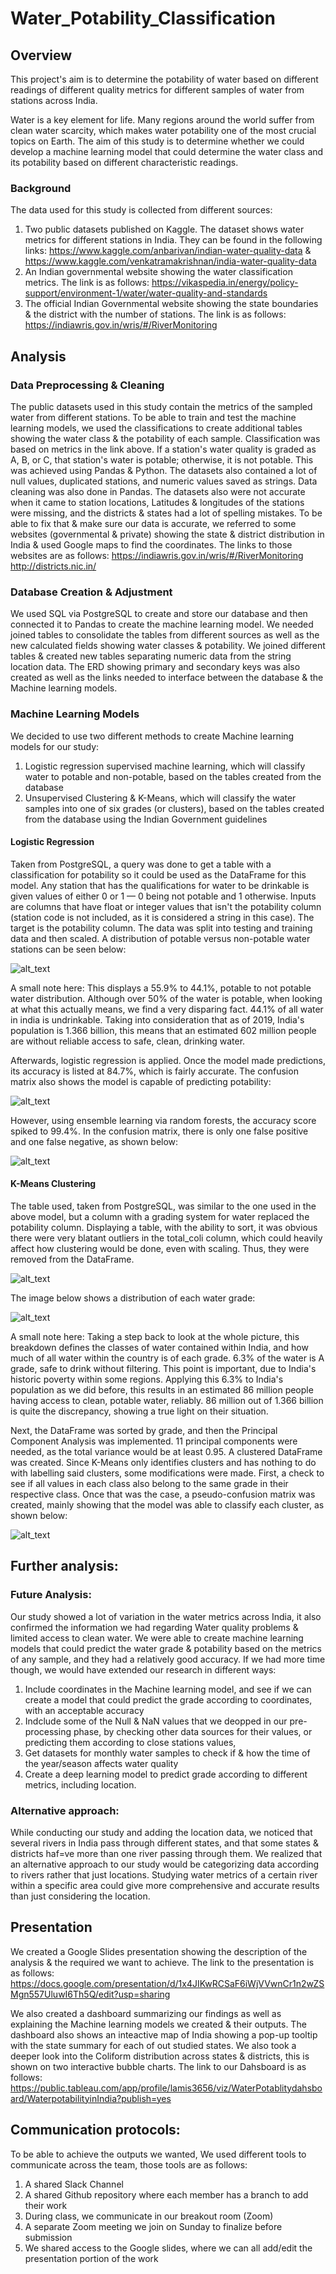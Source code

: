 # Water_Potability_Classification
## Overview
This project's aim is to determine the potability of water based on different readings of different quality metrics for different samples of water from stations across India.

Water is a key element for life. Many regions around the world suffer from clean water scarcity, which makes water potability one of the most crucial topics on Earth. The aim of this study is to determine whether we could develop a machine learning model that could determine the water class and its potability based on different characteristic readings.
### Background
The data used for this study is collected from different sources:
1. Two public datasets published on Kaggle. The dataset shows water metrics for different stations in India. They can be found in the following links: https://www.kaggle.com/anbarivan/indian-water-quality-data & https://www.kaggle.com/venkatramakrishnan/india-water-quality-data
2. An Indian governmental website showing the water classification metrics. The link is as follows:  https://vikaspedia.in/energy/policy-support/environment-1/water/water-quality-and-standards
3. The official Indian Governmental website showing the state boundaries & the district with the number of stations. The link is as follows: https://indiawris.gov.in/wris/#/RiverMonitoring

## Analysis

### Data Preprocessing & Cleaning

The public datasets used in this study contain the metrics of the sampled water from different stations. To be able to train and test the machine learning models, we used the classifications to create additional tables showing the water class & the potability of each sample. Classification was based on metrics in the link above. If a station's water quality is graded as A, B, or C, that station's water is potable; otherwise, it is not potable. This was achieved using Pandas & Python. The datasets also contained a lot of null values, duplicated stations, and numeric values saved as strings. Data cleaning was also done in Pandas.
The datasets also were not accurate when it came to station locations, Latitudes & longitudes of the stations were missing, and the districts & states had a lot of spelling mistakes. To be able to fix that & make sure our data is accurate, we referred to some websites (governmental & private) showing the state & district distribution in India & used Google maps to find the coordinates. The links to those websites are as follows:
https://indiawris.gov.in/wris/#/RiverMonitoring
http://districts.nic.in/

### Database Creation & Adjustment

We used SQL via PostgreSQL to create and store our database and then connected it to Pandas to create the machine learning model. We needed joined tables to consolidate the tables from different sources as well as the new calculated fields showing water classes & potability. We joined different tables & created new tables separating numeric data from the string location data. The ERD showing primary and secondary keys was also created as well as the links needed to interface between the database & the Machine learning models.

### Machine Learning Models

We decided to use two different methods to create Machine learning models for our study:
1. Logistic regression supervised machine learning, which will classify water to potable and non-potable, based on the tables created from the database
2. Unsupervised Clustering & K-Means, which will classify the water samples into one of six grades (or clusters), based on the tables created from the database using the Indian Government guidelines

#### Logistic Regression

Taken from PostgreSQL, a query was done to get a table with a classification for potability so it could be used as the DataFrame for this model. Any station that has the qualifications for water to be drinkable is given values of either 0 or 1 — 0 being not potable and 1 otherwise. Inputs are columns that have float or integer values that isn't the potability column (station code is not included, as it is considered a string in this case). The target is the potability column. The data was split into testing and training data and then scaled. A distribution of potable versus non-potable water stations can be seen below:

![alt_text](https://github.com/Lamismn/Water_Potability_Classification/blob/main/Analysis/Images/water_potability_pie.png?raw=true)

A small note here: This displays a 55.9% to 44.1%, potable to not potable water distribution. Although over 50% of the water is potable, when looking at what this actually means, we find a very disparing fact. 44.1% of all water in india is undrinkable. Taking into consideration that as of 2019, India's population is 1.366 billion, this means that an estimated 602 million people are without reliable access to safe, clean, drinking water.

Afterwards, logistic regression is applied. Once the model made predictions, its accuracy is listed at 84.7%, which is fairly accurate. The confusion matrix also shows the model is capable of predicting potability:

![alt_text](https://github.com/Lamismn/Water_Potability_Classification/blob/main/Analysis/Images/logistic_regression_confusion_matrix.PNG?raw=true)

However, using ensemble learning via random forests, the accuracy score spiked to 99.4%. In the confusion matrix, there is only one false positive and one false negative, as shown below:

![alt_text](https://github.com/Lamismn/Water_Potability_Classification/blob/main/Analysis/Images/random_forest_confusion_matrix.PNG?raw=true)

#### K-Means Clustering

The table used, taken from PostgreSQL, was similar to the one used in the above model, but a column with a grading system for water replaced the potability column. Displaying a table, with the ability to sort, it was obvious there were very blatant outliers in the total_coli column, which could heavily affect how clustering would be done, even with scaling. Thus, they were removed from the DataFrame. 

![alt_text](https://github.com/Lamismn/Water_Potability_Classification/blob/main/Analysis/Images/total_coli_outliers.PNG?raw=true)

The image below shows a distribution of each water grade:

![alt_text](https://github.com/Lamismn/Water_Potability_Classification/blob/main/Analysis/Images/water_grade_pie.png?raw=true)

A small note here: Taking a step back to look at the whole picture, this breakdown defines the classes of water contained within India, and how much of all water within the country is of each grade. 6.3% of the water is A grade, safe to drink without filtering. This point is important, due to India's historic poverty within some regions. Applying this 6.3% to India's population as we did before, this results in an estimated 86 million people having access to clean, potable water, reliably. 86 million out of 1.366 billion is quite the discrepancy, showing a true light on their situation.

Next, the DataFrame was sorted by grade, and then the Principal Component Analysis was implemented. 11 principal components were needed, as the total variance would be at least 0.95. A clustered DataFrame was created. Since K-Means only identifies clusters and has nothing to do with labelling said clusters, some modifications were made. First, a check to see if all values in each class also belong to the same grade in their respective class. Once that was the case, a pseudo-confusion matrix was created, mainly showing that the model was able to classify each cluster, as shown below:

![alt_text](https://github.com/Lamismn/Water_Potability_Classification/blob/main/Analysis/Images/k_means_confusion_matrix.PNG?raw=true)


## Further analysis:

### Future Analysis:

Our study showed a lot of variation in the water metrics across India, it also confirmed the information we had regarding Water quality problems & limited access to clean water. We were able to create machine learning models that could predict the water grade & potability based on the metrics of any sample, and they had a relatively good accuracy. If we had more time though, we would have extended our research in different ways:

1. Include coordinates in the Machine learning model, and see if we can create a model that could predict the grade according to coordinates, with an acceptable accuracy
2. Indclude some of the Null & NaN values that we deopped in our pre-processing phase, by checking other data sources for their values, or predicting them according to close stations values,
3. Get datasets for monthly water samples to check if & how the time of the year/season affects water quality
4. Create a deep learning model to predict grade according to different metrics, including location.

### Alternative approach:

While conducting our study and adding the location data, we noticed that several rivers in India pass through different states, and that some states & districts haf=ve more than one river passing through them. We realized that an alternative approach to our study would be categorizing data according to rivers rather that just locations. Studying water metrics of a certain river within a specific area could give more comprehensive and accurate results than just considering the location.

## Presentation

We created a Google Slides presentation showing the description of the analysis & the required we want to achieve. The link to the presentation is as follows:
https://docs.google.com/presentation/d/1x4JIKwRCSaF6iWjVVwnCr1n2wZSMgn557UluwI6Th5Q/edit?usp=sharing

We also created a dashboard summarizing our findings as well as explaining the Machine learning models we created & their outputs. The dashboard also shows an inteactive map of India showing a pop-up tooltip with the state summary for each of out studied states. We also took a deeper look into the Coliform distribution across states & districts, this is shown on two interactive bubble charts. The link to our Dahsboard is as follows:
https://public.tableau.com/app/profile/lamis3656/viz/WaterPotablitydahsboard/WaterpotabilityinIndia?publish=yes

## Communication protocols:

To be able to achieve the outputs we wanted, We used different tools to communicate across the team, those tools are as follows:

1. A shared Slack Channel
2. A shared Github repository where each member has a branch to add their work
3. During class, we communicate in our breakout room (Zoom)
4. A separate Zoom meeting we join on Sunday to finalize before submission
5. We shared access to the Google slides, where we can all add/edit the presentation portion of the work
